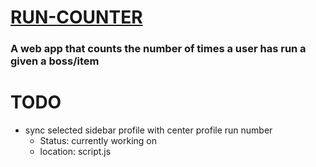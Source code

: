 # [RUN-COUNTER](https://run-counter.herokuapp.com/)
### A web app that counts the number of times a user has run a given a boss/item


# TODO
- sync selected sidebar profile with center profile run number    
  - Status: currently working on
  - location: script.js
